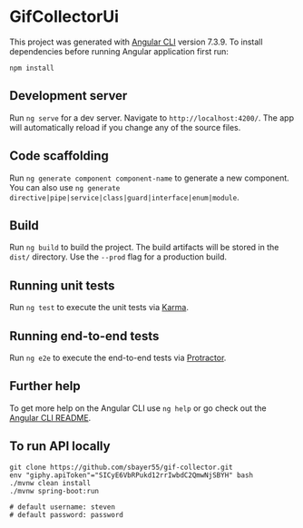 # GifCollectorUi

This project was generated with [Angular CLI](https://github.com/angular/angular-cli) version 7.3.9.
To install dependencies before running Angular application first run:
```
npm install
```

## Development server

Run `ng serve` for a dev server. Navigate to `http://localhost:4200/`. The app will automatically reload if you change any of the source files.

## Code scaffolding

Run `ng generate component component-name` to generate a new component. You can also use `ng generate directive|pipe|service|class|guard|interface|enum|module`.

## Build

Run `ng build` to build the project. The build artifacts will be stored in the `dist/` directory. Use the `--prod` flag for a production build.

## Running unit tests

Run `ng test` to execute the unit tests via [Karma](https://karma-runner.github.io).

## Running end-to-end tests

Run `ng e2e` to execute the end-to-end tests via [Protractor](http://www.protractortest.org/).

## Further help

To get more help on the Angular CLI use `ng help` or go check out the [Angular CLI README](https://github.com/angular/angular-cli/blob/master/README.md).

## To run API locally
```
git clone https://github.com/sbayer55/gif-collector.git
env "giphy.apiToken"="SICyE6VbRPukd12rrIwbdC2QmwNjSBYH" bash
./mvnw clean install
./mvnw spring-boot:run

# default username: steven
# default password: password
```
